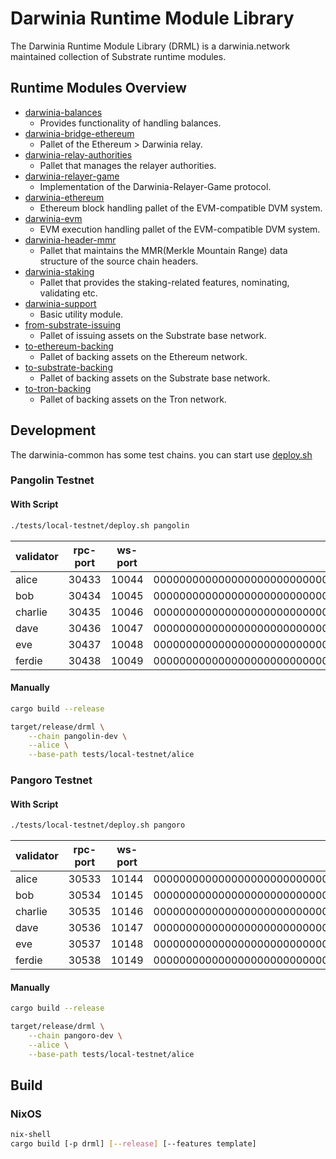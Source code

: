 # Darwinia Runtime Module Library
The Darwinia Runtime Module Library (DRML) is a darwinia.network maintained collection of Substrate runtime modules.

## Runtime Modules Overview
- [darwinia-balances](./frame/balances)
	- Provides functionality of handling balances.
- [darwinia-bridge-ethereum](./frame/bridge/ethereum/relay)
	- Pallet of the Ethereum > Darwinia relay.
- [darwinia-relay-authorities](./frame/bridge/relay-authorities)
	- Pallet that manages the relayer authorities.
- [darwinia-relayer-game](./frame/bridge/relayer-game)
	- Implementation of the Darwinia-Relayer-Game protocol.
- [darwinia-ethereum](./frame/dvm/ethereum/)
	- Ethereum block handling pallet of the EVM-compatible DVM system.
- [darwinia-evm](./frame/dvm/evm)
	- EVM execution handling pallet of the EVM-compatible DVM system.
- [darwinia-header-mmr](./frame/header-mmr)
	- Pallet that maintains the MMR(Merkle Mountain Range) data structure of the source chain headers.
- [darwinia-staking](./frame/staking)
	- Pallet that provides the staking-related features, nominating, validating etc.
- [darwinia-support](./frame/support)
	- Basic utility module.
- [from-substrate-issuing](./frame/wormhole/issuing/s2s)
	- Pallet of issuing assets on the Substrate base network.
- [to-ethereum-backing](./frame/wormhole/backing/ethereum)
	- Pallet of backing assets on the Ethereum network.
- [to-substrate-backing](./frame/wormhole/backing/s2s)
	- Pallet of backing assets on the Substrate base network.
- [to-tron-backing](./frame/wormhole/backing/tron)
	- Pallet of backing assets on the Tron network.

## Development
The darwinia-common has some test chains. you can start use [deploy.sh](tests/local-testnet/deploy.sh)

### Pangolin Testnet
#### With Script
```sh
./tests/local-testnet/deploy.sh pangolin
```

| validator | rpc-port | ws-port | node-key                                                      |
| --------- | -------- | ------- | ------------------------------------------------------------- |
| alice     | 30433    | 10044   | 0000000000000000000000000000000000000000000000000000000000101 |
| bob       | 30434    | 10045   | 0000000000000000000000000000000000000000000000000000000000102 |
| charlie   | 30435    | 10046   | 0000000000000000000000000000000000000000000000000000000000103 |
| dave      | 30436    | 10047   | 0000000000000000000000000000000000000000000000000000000000104 |
| eve       | 30437    | 10048   | 0000000000000000000000000000000000000000000000000000000000105 |
| ferdie    | 30438    | 10049   | 0000000000000000000000000000000000000000000000000000000000106 |

#### Manually
```sh
cargo build --release

target/release/drml \
	--chain pangolin-dev \
	--alice \
	--base-path tests/local-testnet/alice
```

### Pangoro Testnet
#### With Script
```sh
./tests/local-testnet/deploy.sh pangoro
```

| validator | rpc-port | ws-port | node-key                                                      |
| --------- | -------- | ------- | ------------------------------------------------------------- |
| alice     | 30533    | 10144   | 0000000000000000000000000000000000000000000000000000000000201 |
| bob       | 30534    | 10145   | 0000000000000000000000000000000000000000000000000000000000202 |
| charlie   | 30535    | 10146   | 0000000000000000000000000000000000000000000000000000000000203 |
| dave      | 30536    | 10147   | 0000000000000000000000000000000000000000000000000000000000204 |
| eve       | 30537    | 10148   | 0000000000000000000000000000000000000000000000000000000000205 |
| ferdie    | 30538    | 10149   | 0000000000000000000000000000000000000000000000000000000000206 |

#### Manually
```sh
cargo build --release

target/release/drml \
	--chain pangoro-dev \
	--alice \
	--base-path tests/local-testnet/alice
```

## Build
### NixOS
```sh
nix-shell
cargo build [-p drml] [--release] [--features template]
```
